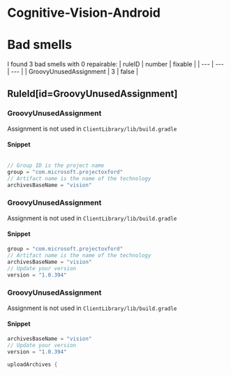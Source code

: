 # Cognitive-Vision-Android 
 
# Bad smells
I found 3 bad smells with 0 repairable:
| ruleID | number | fixable |
| --- | --- | --- |
| GroovyUnusedAssignment | 3 | false |
## RuleId[id=GroovyUnusedAssignment]
### GroovyUnusedAssignment
Assignment is not used
in `ClientLibrary/lib/build.gradle`
#### Snippet
```java

// Group ID is the project name
group = "com.microsoft.projectoxford"
// Artifact name is the name of the technology
archivesBaseName = "vision"
```

### GroovyUnusedAssignment
Assignment is not used
in `ClientLibrary/lib/build.gradle`
#### Snippet
```java
group = "com.microsoft.projectoxford"
// Artifact name is the name of the technology
archivesBaseName = "vision"
// Update your version
version = "1.0.394"
```

### GroovyUnusedAssignment
Assignment is not used
in `ClientLibrary/lib/build.gradle`
#### Snippet
```java
archivesBaseName = "vision"
// Update your version
version = "1.0.394"

uploadArchives {
```

